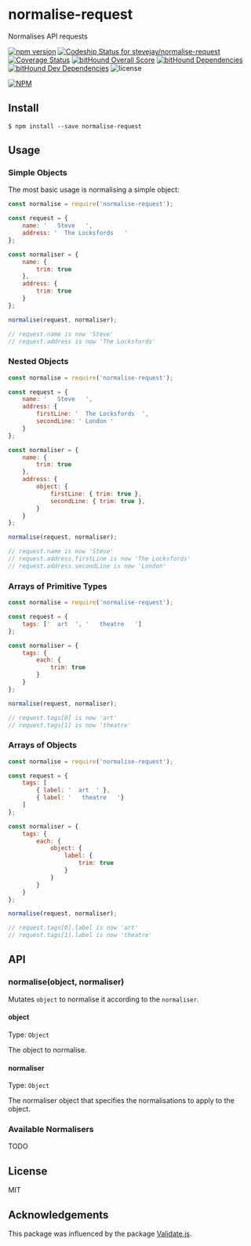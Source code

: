 # normalise-request

Normalises API requests

[![npm version](https://badge.fury.io/js/normalise-request.svg)](https://badge.fury.io/js/normalise-request)
[![Codeship Status for stevejay/normalise-request](https://app.codeship.com/projects/4fd232b0-a545-0134-c5f3-66ecd8905c85/status?branch=master)](https://app.codeship.com/projects/190828)
[![Coverage Status](https://coveralls.io/repos/github/stevejay/normalise-request/badge.svg?branch=master)](https://coveralls.io/github/stevejay/normalise-request?branch=master)
[![bitHound Overall Score](https://www.bithound.io/github/stevejay/normalise-request/badges/score.svg)](https://www.bithound.io/github/stevejay/normalise-request)
[![bitHound Dependencies](https://www.bithound.io/github/stevejay/normalise-request/badges/dependencies.svg)](https://www.bithound.io/github/stevejay/normalise-request/master/dependencies/npm)
[![bitHound Dev Dependencies](https://www.bithound.io/github/stevejay/normalise-request/badges/devDependencies.svg)](https://www.bithound.io/github/stevejay/normalise-request/master/dependencies/npm)
![license](https://img.shields.io/npm/l/normalise-request.svg)

[![NPM](https://nodei.co/npm/normalise-request.png)](https://nodei.co/npm/normalise-request/)

## Install

```
$ npm install --save normalise-request
```

## Usage

### Simple Objects

The most basic usage is normalising a simple object:

```js
const normalise = require('normalise-request');

const request = {
    name: '   Steve   ',
    address: '  The Locksfords   '
};

const normaliser = {
    name: {
        trim: true
    },
    address: {
        trim: true
    }
};

normalise(request, normaliser);

// request.name is now 'Steve'
// request.address is now 'The Locksfords'
```

### Nested Objects

```js
const normalise = require('normalise-request');

const request = {
    name: '   Steve   ',
    address: {
        firstLine: '  The Locksfords  ',
        secondLine: ' London '
    }
};

const normaliser = {
    name: {
        trim: true
    },
    address: {
        object: {
            firstLine: { trim: true },
            secondLine: { trim: true },
        }
    }
};

normalise(request, normaliser);

// request.name is now 'Steve'
// request.address.firstLine is now 'The Locksfords'
// request.address.secondLine is now 'London'
```

### Arrays of Primitive Types

```js
const normalise = require('normalise-request');

const request = {
    tags: ['  art  ', '   theatre   ']
};

const normaliser = {
    tags: {
        each: {
            trim: true
        }
    }
};

normalise(request, normaliser);

// request.tags[0] is now 'art'
// request.tags[1] is now 'theatre'
```

### Arrays of Objects

```js
const normalise = require('normalise-request');

const request = {
    tags: [
        { label: '  art  ' },
        { label: '   theatre   '}
    ]
};

const normaliser = {
    tags: {
        each: {
            object: {
                label: {
                    trim: true
                }
            }
        }
    }
};

normalise(request, normaliser);

// request.tags[0].label is now 'art'
// request.tags[1].label is now 'theatre'
```

## API

### normalise(object, normaliser)

Mutates `object` to normalise it according to the `normaliser`.

#### object

Type: `Object`

The object to normalise.

#### normaliser

Type: `Object`

The normaliser object that specifies the normalisations to apply to the object.

### Available Normalisers

TODO

## License

MIT

## Acknowledgements

This package was influenced by the package [Validate.js](https://validatejs.org/).
